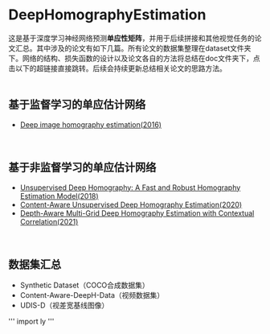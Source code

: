 # DeepHomographyEstimation
这是基于深度学习神经网络预测**单应性矩阵**，并用于后续拼接和其他视觉任务的论文汇总。其中涉及的论文有如下几篇。所有论文的数据集整理在dataset文件夹下。网络的结构、损失函数的设计以及论文各自的方法将总结在doc文件夹下，点击以下的超链接直接跳转。后续会持续更新总结相关论文的思路方法。<br/><br/>

## 基于监督学习的单应估计网络
- [Deep image homography estimation(2016)](https://github.com/Leeing98/DeepHomographyEstimation/blob/main/doc/DeepHomographyEstimation.md)

 
<br/>

## 基于非监督学习的单应估计网络
- [Unsupervised Deep Homography: A Fast and Robust Homography Estimation Model(2018)](https://github.com/Leeing98/DeepHomographyEstimation/blob/main/doc/Unsupervised_deephomo.md)
- [Content-Aware Unsupervised Deep Homography Estimation(2020)](https://github.com/Leeing98/DeepHomographyEstimation/blob/main/doc/Content-aware.md)
- [Depth-Aware Multi-Grid Deep Homography Estimation with Contextual Correlation(2021)](https://github.com/Leeing98/DeepHomographyEstimation/blob/main/doc/Depth-aware.md)

<br/>

## 数据集汇总
- Synthetic Dataset（COCO合成数据集）
- Content-Aware-DeepH-Data（视频数据集）
- UDIS-D（视差宽基线图像）

'''
import ly
'''

